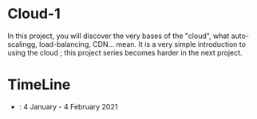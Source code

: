 # Cloud-1
In this project, you will discover the very bases of the "cloud", what auto-scalingg, load-balancing, CDN... mean. It is a very simple introduction to using the cloud ; this project series becomes harder in the next project.

# TimeLine

- :  4 January - 4 February 2021

